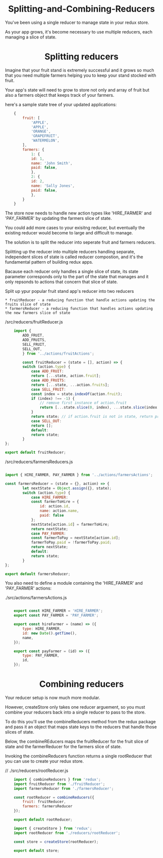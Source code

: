 <h1 align="center">
Splitting-and-Combining-Reducers
</h1>

You've been using a single reducer to manage state in your redux store.

As your app grows, it's become necessary to use multiple reducers, each managing a slice of state.

<h1 align="center">
Splitting reducers
</h1>

Imagine that your fruit stand is extremely successful and it grows so much that you need multiple farmers helping you to keep your stand stocked with fruit.

Your app's state will need to grow to store not only and array of fruit but also a farmers object that keeps track of your farmers.

here's a sample state tree of your updated applications:

```js
    {
        fruit: [
            'APPLE',
            'APPLE',
            'ORANGE',
            'GRAPEFRUIT',
            'WATERMELON',
        ],
        farmers: {
            1: {
            id: 1,
            name: 'John Smith',
            paid: false,
            },
            2: {
            id: 2,
            name: 'Sally Jones',
            paid: false,
            },
        }
    }
```

The store now needs to handle new action types like 'HIRE_FARMER' and 'PAY_FARMER' by updating the farmers slice of state.

You could add more cases to your exisitng reducer, but eventually the existing reducer would become to large and difficult to manage.

The solution is to split the reducer into seperate fruit and farmers reducers.

Splitting up the reducer into multiple reducers handling separate, independent slices of state is called reducer compostion, and it's the fundamental pattern of building redux apps.

Bacause each reducer only handles a single slice of state, its state parameter corresponds only to the part of the state that manages and it only repsonds to actions that concern that slice of state.

Split up ypur popular fruit stand app's reducer into two reducers

    * fruitReducer - a reducing function that handle actions updating the fruits slice of state
    * farmersReducer - a reducing function that handles actions updating the new farmers slice of state

/src/reducers/fruitReducer.js

```js
    import {
        ADD_FRUIT,
        ADD_FRUITS,
        SELL_FRUIT,
        SELL_OUT,
        } from '../actions/fruitActions';

        const fruitReducer = (state = [], action) => {
        switch (action.type) {
            case ADD_FRUIT:
            return [...state, action.fruit];
            case ADD_FRUITS:
            return [...state, ...action.fruits];
            case SELL_FRUIT:
            const index = state.indexOf(action.fruit);
            if (index) !== -1) {
                // remove first instance of action.fruit
                return [...state.slice(0, index), ...state.slice(index + 1)];
            }
            return state; // if action.fruit is not in state, return previous state
            case SELL_OUT:
            return [];
            default:
            return state;
        }
};

export default fruitReducer;
```

/src/reducers/farmersReducers.js

```js

import { HIRE_FARMER, PAY_FARMER } from '../actions/farmersActions';

const farmersReducer = (state = {}, action) => {
        let nextState = Object.assign({}, state);
        switch (action.type) {
            case HIRE_FARMER:
            const farmerToHire = {
                id: action.id,
                name: action.name,
                paid: false
            };
            nextState[action.id] = farmerToHire;
            return nextState;
            case PAY_FARMER:
            const farmerToPay = nextState[action.id];
            farmerToPay.paid = !farmerToPay.paid;
            return nextState;
            default:
            return state;
        }
};

export default farmersReducer;
```

You also need to define a module containing the 'HIRE_FARMER' and 'PAY_FARMER' actions:

./src/actions/farmersActions.js

```js

    export const HIRE_FARMER = 'HIRE_FARMER';
    export const PAY_FARMER = 'PAY_FARMER';

    export const hireFarmer = (name) => ({
        type: HIRE_FARMER,
        id: new Date().getTime(),
        name,
    });

    export const payFarmer = (id) => ({
        type: PAY_FARMER,
        id,
    });
```

<h1 align="center">
Combining reducers
</h1>

Your reducer setup is now much more modular.

However, createStore only takes one reducer arguement, so you must combine your reducers back into a single reducer to pass to the store.

To do this you'll use the combineReducers method from the redux package and pass it an object that maps state keys to the reducers that handle those slices of state.

Below, the combineREducers maps the fruitReducer for the fruit slice of state and the farmerReducer for the farmers slice of state.

Invoking the combineReducers function returns a single rootReducer that you can use to create your redux store.

// ./src/reducers/rootReducer.js

```js
    import { combineReducers } from 'redux';
    import fruitReducer from './fruitReducer';
    import farmersReducer from './farmersReducer';

    const rootReducer = combineReducers({
        fruit: fruitReducer,
        farmers: farmersReducer
    });

    export default rootReducer;
```

```js
    import { createStore } from 'redux';
    import rootReducer from './reducers/rootReducer';

    const store = createStore(rootReducer);

    export default store;
```








